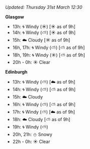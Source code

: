 *Updated: Thursday 31st March 12:30*

**Glasgow**

* 13h: :cyclone: Windy (:sunny:) [:sunny: as of 9h]
* 14h: :cyclone: Windy (:partly_sunny:) [:sunny: as of 9h]
* 15h: :cloud: Cloudy [:sunny: as of 9h]
* 16h, 17h: :cyclone: Windy (:partly_sunny:) [:partly_sunny: as of 9h]
* 18h, 19h: :cyclone: Windy (:sunny:) [:partly_sunny: as of 9h]
* 20h - 0h: :sunny: Clear

**Edinburgh**

* 13h: :cyclone: Windy (:partly_sunny:) [:cloud: as of 9h]
* 14h: :cyclone: Windy (:partly_sunny:) [:partly_sunny: as of 9h]
* 15h: :cloud: Cloudy
* 16h: :cyclone: Windy (:partly_sunny:) [:partly_sunny: as of 9h]
* 17h: :cyclone: Windy (:partly_sunny:) [:cloud: as of 9h]
* 18h: :cloud: Cloudy [:partly_sunny: as of 9h]
* 19h: :cyclone: Windy (:partly_sunny:)
* 20h, 21h: :snowman: Snowy
* 22h - 0h: :sunny: Clear
